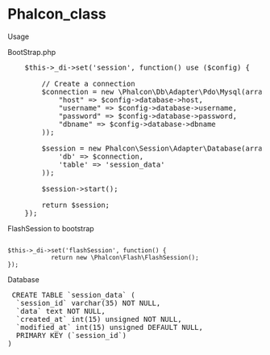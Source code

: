 Phalcon_class
=============

Usage

BootStrap.php

<pre>
	$this->_di->set('session', function() use ($config) {
	
		// Create a connection
		$connection = new \Phalcon\Db\Adapter\Pdo\Mysql(array(
			"host" => $config->database->host,
			"username" => $config->database->username,
			"password" => $config->database->password,
			"dbname" => $config->database->dbname
		));
						
		$session = new Phalcon\Session\Adapter\Database(array(
			'db' => $connection,
			'table' => 'session_data'
		));
	
		$session->start();
	
		return $session;
	});
</pre>

FlashSession to bootstrap

<code>
$this->_di->set('flashSession', function() {
			return new \Phalcon\Flash\FlashSession();
});
</code>


Database

<pre>
 CREATE TABLE `session_data` (
  `session_id` varchar(35) NOT NULL,
  `data` text NOT NULL,
  `created_at` int(15) unsigned NOT NULL,
  `modified_at` int(15) unsigned DEFAULT NULL,
  PRIMARY KEY (`session_id`)
)
</pre>
